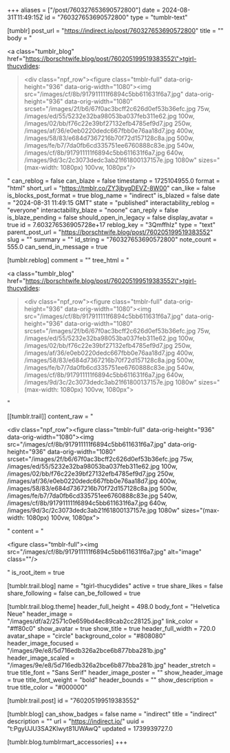 +++
aliases = ["/post/760327653690572800"]
date = 2024-08-31T11:49:15Z
id = "760327653690572800"
type = "tumblr-text"

[tumblr]
post_url = "https://indirect.io/post/760327653690572800"
title = ""
body = "<p><a class=\"tumblr_blog\" href=\"https://borschtwife.blog/post/760205199519383552\">tgirl-thucydides</a>:</p><blockquote><div class=\"npf_row\"><figure class=\"tmblr-full\" data-orig-height=\"936\" data-orig-width=\"1080\"><img src=\"/images/cf/8b/917911111f6894c5bb611631f6a7.jpg\" data-orig-height=\"936\" data-orig-width=\"1080\" srcset=\"/images/2f/b6/67f0ac3bcff2c626d0ef53b36efc.jpg 75w, /images/ed/55/5232e32ba98053ba037feb311e62.jpg 100w, /images/02/bb/f76c22e39bf27132efb4785ef9d7.jpg 250w, /images/af/36/e0eb0220dedc667fbb0e76aa18d7.jpg 400w, /images/58/83/e684d7367216b70f72d157128c8a.jpg 500w, /images/fe/b7/7da0fb6cd335751ee6760888c83e.jpg 540w, /images/cf/8b/917911111f6894c5bb611631f6a7.jpg 640w, /images/9d/3c/2c3073dedc3ab21f61800137157e.jpg 1080w\" sizes=\"(max-width: 1080px) 100vw, 1080px\"/></figure></div></blockquote>"
can_reblog = false
can_blaze = false
timestamp = 1725104955.0
format = "html"
short_url = "https://tmblr.co/ZY3jbygDEVZ-8W00"
can_like = false
is_blocks_post_format = true
blog_name = "indirect"
is_blazed = false
date = "2024-08-31 11:49:15 GMT"
state = "published"
interactability_reblog = "everyone"
interactability_blaze = "noone"
can_reply = false
is_blaze_pending = false
should_open_in_legacy = false
display_avatar = true
id = 7.603276536905728e+17
reblog_key = "3QmffhIz"
type = "text"
parent_post_url = "https://borschtwife.blog/post/760205199519383552"
slug = ""
summary = ""
id_string = "760327653690572800"
note_count = 555.0
can_send_in_message = true

[tumblr.reblog]
comment = ""
tree_html = "<p><a class=\"tumblr_blog\" href=\"https://borschtwife.blog/post/760205199519383552\">tgirl-thucydides</a>:</p><blockquote><div class=\"npf_row\"><figure class=\"tmblr-full\" data-orig-height=\"936\" data-orig-width=\"1080\"><img src=\"/images/cf/8b/917911111f6894c5bb611631f6a7.jpg\" data-orig-height=\"936\" data-orig-width=\"1080\" srcset=\"/images/2f/b6/67f0ac3bcff2c626d0ef53b36efc.jpg 75w, /images/ed/55/5232e32ba98053ba037feb311e62.jpg 100w, /images/02/bb/f76c22e39bf27132efb4785ef9d7.jpg 250w, /images/af/36/e0eb0220dedc667fbb0e76aa18d7.jpg 400w, /images/58/83/e684d7367216b70f72d157128c8a.jpg 500w, /images/fe/b7/7da0fb6cd335751ee6760888c83e.jpg 540w, /images/cf/8b/917911111f6894c5bb611631f6a7.jpg 640w, /images/9d/3c/2c3073dedc3ab21f61800137157e.jpg 1080w\" sizes=\"(max-width: 1080px) 100vw, 1080px\"></figure></div></blockquote>"

[[tumblr.trail]]
content_raw = "<p><div class=\"npf_row\"><figure class=\"tmblr-full\" data-orig-height=\"936\" data-orig-width=\"1080\"><img src=\"/images/cf/8b/917911111f6894c5bb611631f6a7.jpg\" data-orig-height=\"936\" data-orig-width=\"1080\" srcset=\"/images/2f/b6/67f0ac3bcff2c626d0ef53b36efc.jpg 75w, /images/ed/55/5232e32ba98053ba037feb311e62.jpg 100w, /images/02/bb/f76c22e39bf27132efb4785ef9d7.jpg 250w, /images/af/36/e0eb0220dedc667fbb0e76aa18d7.jpg 400w, /images/58/83/e684d7367216b70f72d157128c8a.jpg 500w, /images/fe/b7/7da0fb6cd335751ee6760888c83e.jpg 540w, /images/cf/8b/917911111f6894c5bb611631f6a7.jpg 640w, /images/9d/3c/2c3073dedc3ab21f61800137157e.jpg 1080w\" sizes=\"(max-width: 1080px) 100vw, 1080px\"></figure></div></p>"
content = "<p><figure class=\"tmblr-full\"><img src=\"/images/cf/8b/917911111f6894c5bb611631f6a7.jpg\" alt=\"image\" class=\"\"/></figure></p>"
is_root_item = true

[tumblr.trail.blog]
name = "tgirl-thucydides"
active = true
share_likes = false
share_following = false
can_be_followed = true

[tumblr.trail.blog.theme]
header_full_height = 498.0
body_font = "Helvetica Neue"
header_image = "/images/df/a2/2571c0e659bd4ec89cab2cc28125.jpg"
link_color = "#ff80c0"
show_avatar = true
show_title = true
header_full_width = 720.0
avatar_shape = "circle"
background_color = "#808080"
header_image_focused = "/images/9e/e8/5d716edb326a2bce6b877bba281b.jpg"
header_image_scaled = "/images/9e/e8/5d716edb326a2bce6b877bba281b.jpg"
header_stretch = true
title_font = "Sans Serif"
header_image_poster = ""
show_header_image = true
title_font_weight = "bold"
header_bounds = ""
show_description = true
title_color = "#000000"

[tumblr.trail.post]
id = "760205199519383552"

[tumblr.blog]
can_show_badges = false
name = "indirect"
title = "indirect"
description = ""
url = "https://indirect.io/"
uuid = "t:PgyUJU3SA2Klwyt81UWAwQ"
updated = 1739939727.0

[tumblr.blog.tumblrmart_accessories]
+++
